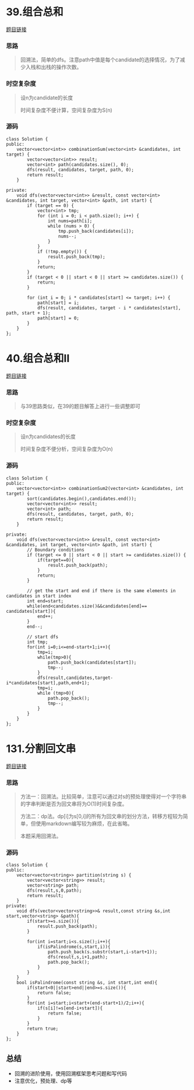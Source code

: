 # 39.组合总和

[题目链接](https://leetcode.cn/problems/combination-sum/description/)

### 思路

> 回溯法，简单的dfs。注意path中值是每个candidate的选择情况，为了减少入栈和出栈的操作次数。

### 时空复杂度

> 设n为candidate的长度
>
> 时间复杂度不便计算，空间复杂度为S(n)

### 源码

```
class Solution {
public:
    vector<vector<int>> combinationSum(vector<int> &candidates, int target) {
        vector<vector<int>> result;
        vector<int> path(candidates.size(), 0);
        dfs(result, candidates, target, path, 0);
        return result;
    }

private:
    void dfs(vector<vector<int>> &result, const vector<int> &candidates, int target, vector<int> &path, int start) {
        if (target == 0) {
            vector<int> tmp;
            for (int i = 0; i < path.size(); i++) {
                int nums=path[i];
                while (nums > 0) {
                    tmp.push_back(candidates[i]);
                    nums--;
                }
            }
            if (!tmp.empty()) {
                result.push_back(tmp);
            }
            return;
        }
        if (target < 0 || start < 0 || start >= candidates.size()) {
            return;
        }

        for (int i = 0; i * candidates[start] <= target; i++) {
            path[start] = i;
            dfs(result, candidates, target - i * candidates[start], path, start + 1);
            path[start] = 0;
        }
    }
};
```

# 40.组合总和II

[题目链接](https://leetcode.cn/problems/combination-sum-ii/description/)

### 思路

> 与39思路类似，在39的题目解答上进行一些调整即可

### 时空复杂度

> 设n为candidates的长度
>
> 时间复杂度不便分析，空间复杂度为O(n)

### 源码

```
class Solution {
public:
    vector<vector<int>> combinationSum2(vector<int> &candidates, int target) {
        sort(candidates.begin(),candidates.end());
        vector<vector<int>> result;
        vector<int> path;
        dfs(result, candidates, target, path, 0);
        return result;
    }

private:
    void dfs(vector<vector<int>> &result, const vector<int> &candidates, int target, vector<int> &path, int start) {
        // Boundary conditions
        if (target <= 0 || start < 0 || start >= candidates.size()) {
            if(target==0){
                result.push_back(path);
            }
            return;
        }

        // get the start and end if there is the same elements in candidates in start index
        int end=start;
        while(end<candidates.size()&&candidates[end]== candidates[start]){
            end++;
        }
        end--;

        // start dfs
        int tmp;
        for(int i=0;i<=end-start+1;i++){
            tmp=i;
            while(tmp>0){
                path.push_back(candidates[start]);
                tmp--;
            }
            dfs(result,candidates,target-i*candidates[start],path,end+1);
            tmp=i;
            while (tmp>0){
                path.pop_back();
                tmp--;
            }
        }
    }
};
```

# 131.分割回文串

[题目链接](https://leetcode.cn/problems/palindrome-partitioning/)

### 思路

> 方法一：回溯法。比较简单，注意可以通过对s的预处理使得对一个字符串的字串判断是否为回文串将为O(1)时间复杂度。
>
> 方法二：dp法。dp[i]为s[0,i]的所有为回文串的划分方法，转移方程较为简单，但使用markdown编写较为麻烦，在此省略。
>
> 本题采用回溯法。

### 源码

```
class Solution {
public:
    vector<vector<string>> partition(string s) {
        vector<vector<string>> result;
        vector<string> path;
        dfs(result,s,0,path);
        return result;
    }
private:
    void dfs(vector<vector<string>>& result,const string &s,int start,vector<string> &path){
        if(start>=s.size()){
            result.push_back(path);
        }

        for(int i=start;i<s.size();i++){
            if(isPalindrome(s,start,i)){
                path.push_back(s.substr(start,i-start+1));
                dfs(result,s,i+1,path);
                path.pop_back();
            }
        }
    }
    bool isPalindrome(const string &s, int start,int end){
        if(start<0||start>end||end>=s.size()){
            return false;
        }
        for(int i=start;i<start+(end-start+1)/2;i++){
            if(s[i]!=s[end-i+start]){
                return false;
            }
        }
        return true;
    }
};
```

## 总结

* 回溯的进阶使用，使用回溯框架思考问题和写代码
* 注意优化，预处理、dp等